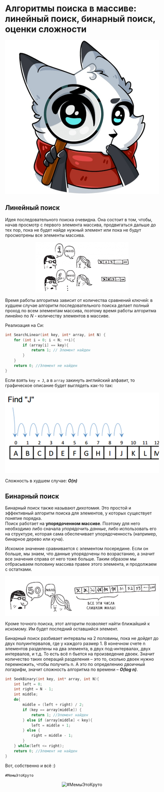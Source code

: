 # Алгоритмы поиска в массиве: линейный поиск, бинарный поиск, оценки сложности


<p align="center">
<img src="images/Поиск.jpg" alt="Поиск" title="Поиск">
</p>


## Линейный поиск

  Идея последовательного поиска очевидна. Она состоит в том, чтобы,
начав просмотр с первого элемента массива, продвигаться дальше
до тех пор, пока не будет найде нужный элемент или пока не будут
просмотрены все элементы массива.<br/>

<p align="center">
<img src="images/Линейный поиск v2.png" alt="Линейный поиск" title="Линейный поиск">
</p>

  Время работы алгоритма зависит от количества сравнений ключей: в
худшем случае алгоритм последовательного поиска делает полный проход
по всем элементам массива, поэтому время работы алгоритма линейно 
по *N* - количеству элементов в массиве.

Реализация на Си:
```C
int SearchLinear(int key, int* array, int N) {
	for (int i = 0; i < N; ++i){
		if (array[i] == key){
			return 1; // Элемент найден
		}
	}
	return 0; //Элемент не найден
}
```
Если взять ```key = J```, а в ```array``` закинуть английский алфавит, то графическое описание будет выглядеть как-то так:

<p align="center">
<img src="images/Линейный поиск.png" alt="Линейный поиск" title="Линейный поиск">
</p>

Сложность в худшем случае: ___O(n)___

## Бинарный поиск

Бинарный поиск также называют *дихотомия*. 
Это простой и эффективный алгоритм поиска для элементов, у которых существует понятие порядка.<br/>
Поиск работает на __упорядоченном массиве__. 
Поэтому для него необходимо либо сначала *упорядочить данные*, либо использовать его на структуре, которая сама обеспечивает упорядоченность (например, бинарное дерево или куча).

Искомое значение сравнивается с элементом посередине. 
Если он больше, мы знаем, что данные упорядочены по возрастанию, а значит все значения справа от него тоже больше. 
Таким образом мы отбрасываем половину массива правее этого элемента, и продолжаем с остатками.

<p align="center">
<img src="images/БП1.png" alt="Бинарный поиск" title="Бинарный поиск">
</p>


Кроме точного поиска, этот алгоритм позволяет найти ближайший к искомому. Им будет последний оставшийся элемент.

Бинарный поиск разбивает интервалы на 2 половины, пока не дойдет до двух полуинтервалов, где у каждого размер 1. 
В конечном счете n элементов разделены на два элемента, в двух под-интервалах, двух интервалов, и т.д. 
То есть всё n бьется на произведение двоек. 
Значит количество таких операций разделения – это то, сколько двоек нужно перемножить, чтобы получить n. 
А это по определению двоичный логарифм, значит сложность алгоритма по времени – ___O(log n)___.
```C
int SeekBinary(int key, int* array, int N){
	int left = 0;
	int right = N - 1;
	int middle;
	do{
		middle = (left + right) / 2;
		if (key == array[middle]) {
			return 1; //Элемент найден
		} else if (array[middle] < key){
			left = middle + 1;
		} else {
			right = middle - 1;
		}
	} while(left <= right);
	return 0; //Элемент не найден
}
```
Вот, собственно и всё :)

```#МемыЭтоКруто```
<p align="center">
<img src="images/БП мем.png" alt="#МемыЭтоКруто" title="#МемыЭтоКруто">
</p>
